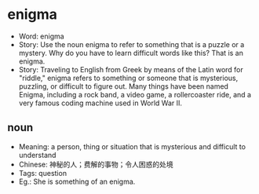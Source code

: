 # enigma

- Word: enigma
- Story: Use the noun enigma to refer to something that is a puzzle or a mystery. Why do you have to learn difficult words like this? That is an enigma.
- Story: Traveling to English from Greek by means of the Latin word for "riddle," enigma refers to something or someone that is mysterious, puzzling, or difficult to figure out. Many things have been named Enigma, including a rock band, a video game, a rollercoaster ride, and a very famous coding machine used in World War II.

## noun

- Meaning: a person, thing or situation that is mysterious and difficult to understand
- Chinese: 神秘的人；费解的事物；令人困惑的处境
- Tags: question
- Eg.: She is something of an enigma.

